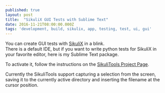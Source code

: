 ```yaml
---
published: true
layout: post
title:  "SikuliX GUI Tests with Sublime Text"
date: 2016-11-21T08:00:00.000Z
tags: 'development, build, sikulix, app, testing, test, ui, gui'
---
```

You can create GUI tests with [SikuliX](http://sikulix.com/) in a blink.  
There is a default IDE, but if you want to write python tests for SikuliX in your favorite editor, here is my Sublime Text package.  
  
To activate it, follow the instructions on the [SikuliTools Project Page](https://github.com/hendrikelsner/SikuliTools).

Currently the SikuliTools support capturing a selection from the screen, saving it to the currently active directory and inserting the filename at the cursor position.

